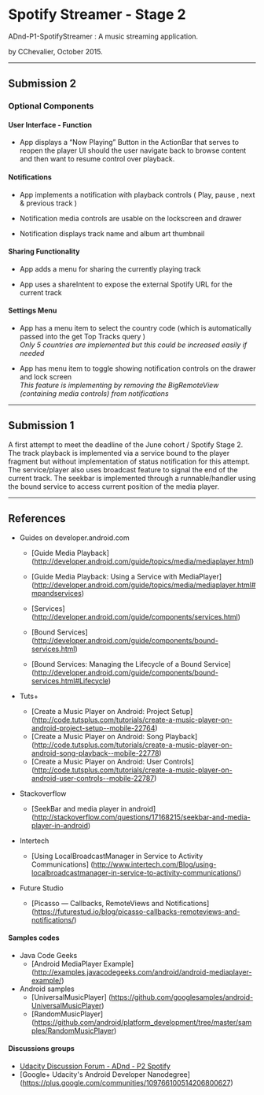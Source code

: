 # Spotify Streamer - Stage 2

ADnd-P1-SpotifyStreamer : A music streaming application.

by CChevalier, October 2015.

---


## Submission 2

### Optional Components

#### User Interface - Function

- App displays a “Now Playing” Button in the ActionBar that serves to reopen the player UI should the user navigate back to browse content and then want to resume control over playback.

#### Notifications

- App implements a notification with playback controls ( Play, pause , next & previous track )

- Notification media controls are usable on the lockscreen and drawer

- Notification displays track name and album art thumbnail

#### Sharing Functionality

- App adds a menu for sharing the currently playing track

- App uses a shareIntent to expose the external Spotify URL for the current track

#### Settings Menu

- App has a menu item to select the country code (which is automatically passed into the get Top Tracks query )  
  _Only 5 countries are implemented but this could be increased easily if needed_

- App has menu item to toggle showing notification controls on the drawer and lock screen  
  _This feature is implementing by removing the BigRemoteView (containing media controls) from notifications_  


   
---
   
## Submission 1
A first attempt to meet the deadline of the June cohort / Spotify Stage 2. The track playback is implemented via a service bound to the player fragment
but without implementation of status notification for this attempt. The service/player also uses broadcast feature to signal the end of the current track.
The seekbar is implemented through a runnable/handler using the bound service to access current position of the media player.   
     
---     
     
## References

- Guides on developer.android.com
    - [Guide Media Playback] (http://developer.android.com/guide/topics/media/mediaplayer.html)
    - [Guide Media Playback: Using a Service with MediaPlayer] (http://developer.android.com/guide/topics/media/mediaplayer.html#mpandservices)

    - [Services] (http://developer.android.com/guide/components/services.html)
    - [Bound Services] (http://developer.android.com/guide/components/bound-services.html)
    - [Bound Services: Managing the Lifecycle of a Bound Service] (http://developer.android.com/guide/components/bound-services.html#Lifecycle)

- Tuts+
    - [Create a Music Player on Android: Project Setup] (http://code.tutsplus.com/tutorials/create-a-music-player-on-android-project-setup--mobile-22764)
    - [Create a Music Player on Android: Song Playback] (http://code.tutsplus.com/tutorials/create-a-music-player-on-android-song-playback--mobile-22778)
    - [Create a Music Player on Android: User Controls] (http://code.tutsplus.com/tutorials/create-a-music-player-on-android-user-controls--mobile-22787)

- Stackoverflow
    - [SeekBar and media player in android] (http://stackoverflow.com/questions/17168215/seekbar-and-media-player-in-android)

- Intertech
    - [Using LocalBroadcastManager in Service to Activity Communications] (http://www.intertech.com/Blog/using-localbroadcastmanager-in-service-to-activity-communications/)

- Future Studio
    - [Picasso — Callbacks, RemoteViews and Notifications] (https://futurestud.io/blog/picasso-callbacks-remoteviews-and-notifications/)


#### Samples codes
- Java Code Geeks
    - [Android MediaPlayer Example] (http://examples.javacodegeeks.com/android/android-mediaplayer-example/)
- Android samples
    - [UniversalMusicPlayer] (https://github.com/googlesamples/android-UniversalMusicPlayer)
    - [RandomMusicPlayer] (https://github.com/android/platform_development/tree/master/samples/RandomMusicPlayer)


#### Discussions groups
- [Udacity Discussion Forum - ADnd - P2 Spotify ](https://discussions.udacity.com/c/nd801-p1-p2-developing-android-apps/p2-specific-questions)
- [Google+ Udacity's Android Developer Nanodegree] (https://plus.google.com/communities/109766100514206800627)
   
   